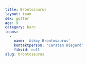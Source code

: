 ```yaml
---
title: Brontosaurus
layout: team
sex: gutter
age: 9
category: barn
teams:
  -
    name: 'Askøy Brontosaurus'
    kontaktperson: 'Carsten Wiegard'
    fiksid: null
slug: brontosaurus
---
```

